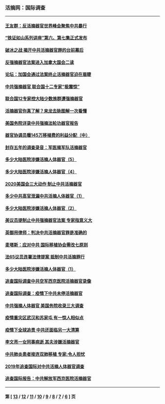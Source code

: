 ### 活摘网：国际调查
---
#### [王友群：反活摘器官世界峰会聚焦中共暴行](../../pages/nf5947/n13250738.md?12240430) 
#### [“铁证如山系列讲座”第六、第七集正式发布](../../pages/nf5947/n13106287.md?12240430) 
#### [破冰之战 揭开中共活摘器官罪的台前幕后](../../pages/nf5947/n13082457.md?12240430) 
#### [反强摘器官法案进入加拿大国会二读](../../pages/nf5947/n13033450.md?12240430) 
#### [论坛：加国会通过法案终止活摘器官迫在眉睫](../../pages/nf5947/n13029839.md?12240430) 
#### [中共强摘器官 联合国十二专家“极震惊”](../../pages/nf5947/n13024313.md?12240430) 
#### [联合国12专家控大陆少数族群遭强摘器官](../../pages/nf5947/n13023877.md?12240430) 
#### [活摘器官你真了解？来龙去脉图解一次看懂](../../pages/nf5947/n13013820.md?12240430) 
#### [美国务院详录中共强摘法轮功器官报告](../../pages/nf5947/n12944519.md?12240430) 
#### [器官协调员曝145万移植费的利益分配（中）](../../pages/nf5947/n12894547.md?12240430) 
#### [封存五年的调查录音：军医揭军队活摘器官](../../pages/nf5947/n12798692.md?12240430) 
#### [多少大陆医院涉嫌活摘人体器官（5）](../../pages/nf5947/n12768383.md?12240430) 
#### [多少大陆医院涉嫌活摘人体器官（4）](../../pages/nf5947/n12664434.md?12240430) 
#### [2020美国会三大动作 制止中共活摘器官](../../pages/nf5947/n12682004.md?12240430) 
#### [多少中共高官泄漏中共活摘人体器官（1）](../../pages/nf5947/n12671234.md?12240430) 
#### [多少大陆医院涉嫌活摘人体器官（2）](../../pages/nf5947/n12655589.md?12240430) 
#### [美议员提制止中共强摘器官法案 专家指意义大](../../pages/nf5947/n12630561.md?12240430) 
#### [英御用律师：判决中共活摘器官罪是准确的](../../pages/nf5947/n12580740.md?12240430) 
#### [麦塔斯：应对中共 国际移植协会需改七原则](../../pages/nf5947/n12514711.md?12240430) 
#### [法65议员连署法律提案 抵制中共活摘罪行](../../pages/nf5947/n12437047.md?12240430) 
#### [多少大陆医院涉嫌活摘人体器官（1）](../../pages/nf5947/n12414284.md?12240430) 
#### [追查国际调查中共空军西京医院活摘器官录像](../../pages/nf5947/n12348837.md?12240430) 
#### [追查国际调查：疫情下中共未停活摘器官](../../pages/nf5947/n12273415.md?12240430) 
#### [中共强摘人体器官 美国务院收录三大调查](../../pages/nf5947/n12181488.md?12240430) 
#### [疫情重灾区武汉和苏家屯 有一惊人相似点](../../pages/nf5947/n12150824.md?12240430) 
#### [疫情下全球追责 中共还面临另一大清算](../../pages/nf5947/n12070397.md?12240430) 
#### [李文亮一女同事病逝 其夫涉嫌活摘器官](../../pages/nf5947/n11957882.md?12240430) 
#### [中共肺炎患者接连双肺移植 专家:令人担忧](../../pages/nf5947/n11945516.md?12240430) 
#### [2019年追查国际对中共活摘人体器官调查](../../pages/nf5947/n11917733.md?12240430) 
#### [追查国际报告：中共解放军西京医院活摘器官](../../pages/nf5947/n11838359.md?12240430) 

---
#### 第 [ [13](./13.md?12240430) / [12](./12.md?12240430) / [11](./11.md?12240430) / [10](./10.md?12240430) / [9](./9.md?12240430) / [8](./8.md?12240430) / [7](./7.md?12240430) / [6](./6.md?12240430) ] 页
